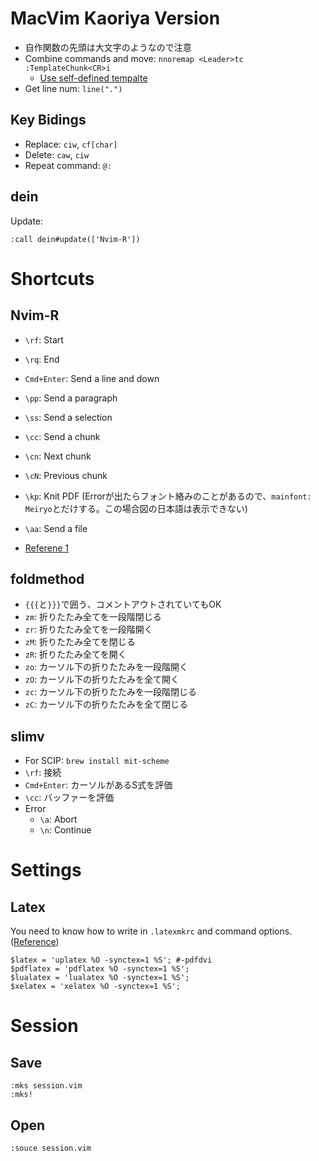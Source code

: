 # MacVim Kaoriya Version
* 自作関数の先頭は大文字のようなので注意
* Combine commands and move: `nnoremap <Leader>tc :TemplateChunk<CR>i`
    * [Use self-defined tempalte](https://stackoverflow.com/questions/690386/writing-a-vim-function-to-insert-a-block-of-static-text)
* Get line num: `line(".")`

## Key Bidings
* Replace: `ciw`, `cf[char]`
* Delete: `caw`, `ciw`
* Repeat command: `@:`

## dein
Update:
```
:call dein#update(['Nvim-R'])
```

# Shortcuts
## Nvim-R
* `\rf`: Start
* `\rq`: End
* `Cmd+Enter`: Send a line and down
* `\pp`: Send a paragraph
* `\ss`: Send a selection
* `\cc`: Send a chunk
* `\cn`: Next chunk
* `\cN`: Previous chunk
* `\kp`: Knit PDF (Errorが出たらフォント絡みのことがあるので、`mainfont: Meiryo`とだけする。この場合図の日本語は表示できない)
* `\aa`: Send a file

* [Referene 1](https://sakura-education.com/myblog/archives/913)

## foldmethod
* `{{{`と`}}}`で囲う、コメントアウトされていてもOK
* `zm`: 折りたたみ全てを一段階閉じる
* `zr`: 折りたたみ全てを一段階開く
* `zM`: 折りたたみ全てを閉じる
* `zR`: 折りたたみ全てを開く
* `zo`: カーソル下の折りたたみを一段階開く
* `zO`: カーソル下の折りたたみを全て開く
* `zc`: カーソル下の折りたたみを一段階閉じる
* `zC`: カーソル下の折りたたみを全て閉じる


## slimv
* For SCIP: `brew install mit-scheme`
* `\rf`: 接続
* `Cmd+Enter`: カーソルがあるS式を評価
* `\cc`: バッファーを評価
* Error
  * `\a`: Abort
  * `\n`: Continue

# Settings
## Latex
You need to know how to write in `.latexmkrc` and command options. ([Reference](https://texwiki.texjp.org/?Latexmk))
```
$latex = 'uplatex %O -synctex=1 %S'; #-pdfdvi
$pdflatex = 'pdflatex %O -synctex=1 %S';
$lualatex = 'lualatex %O -synctex=1 %S';
$xelatex = 'xelatex %O -synctex=1 %S';
```

# Session
## Save
```
:mks session.vim
:mks!
```

## Open

```
:souce session.vim
```
